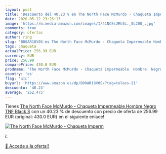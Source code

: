 ```yaml
---
layout: post
title: 'Descuento del 40.23 % en The North Face McMurdo - Chaqueta Imperm'
date: 2020-05-12 23:26:13
image: 'https://m.media-amazon.com/images/I/41NCEsJRh5L._SL200_.jpg'
comments: true
category: ofertas
author: ring
slug: 'B00AR18V0S-es The North Face McMurdo - Chaqueta Impermeable Hombre Negro...'
tags: chaqueta
actualPrice: 256.99 EUR
currency: EUR
price: 256.99
comparePrice: 430.0 EUR
prodname: 'The North Face McMurdo - Chaqueta Impermeable  Hombre  Negro  TNF Black   S'
country: 'es'
flag: '🇪🇸'
buyurl: 'https://www.amazon.es/dp/B00AR18V0S/?tag=tolees-21'
descuento: '40.23'
average: '252.475'
---
```


Tienes [The North Face McMurdo - Chaqueta Impermeable  Hombre  Negro  TNF Black   S](https://www.amazon.es/dp/B00AR18V0S/?tag=tolees-21) con un 40.23 % de descuento con precio de oferta de 256.99 EUR (original: 430.0 EUR) en el siguiente enlace!

[![The North Face McMurdo - Chaqueta Imperm](https://m.media-amazon.com/images/I/41NCEsJRh5L._SL200_.jpg)](https://www.amazon.es/dp/B00AR18V0S/?tag=tolees-21)

ℹ️:


[🛒 Accede a la oferta!!](https://www.amazon.es/dp/B00AR18V0S/?tag=tolees-21)
